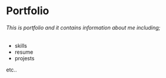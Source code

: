# Portfolio
<html>
  <h6>This is portfolio and it contains information about me including;</h6>
  <ul>
    <li>skills</li>
    <li>resume</li>
    <li>projests</li>
  </ul>
<p>etc..</p>

</html>

